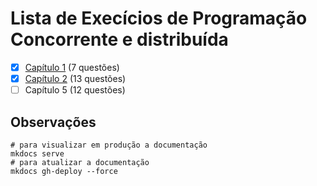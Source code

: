 # Lista de Execícios de Programação Concorrente e distribuída

- [x] [Capítulo 1](docs/chapter_1/Readme.md) (7 questões)
- [x] [Capítulo 2](docs/chapter_2/Readme.md) (13 questões)
- [ ] Capítulo 5  (12 questões)

## Observações
```shell
# para visualizar em produção a documentação
mkdocs serve
# para atualizar a documentação
mkdocs gh-deploy --force
```